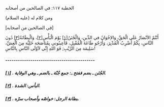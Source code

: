   الخطبة  ١١٧: في الصالحين من أصحابه	

ومن كلام له (عليه السلام)

[في الصالحين من أصحابه]

أَنْتُمُ الاَنْصَارُ عَلَى الْحَقِّ، وَالاِخُوَانُ في الدِّينِ، وَالْجُنَنُ[[١\]](https://arabic.balaghah.net/node/568#_ftn1) يَوْمَ الْبَأْسِ[[٢\]](https://arabic.balaghah.net/node/568#_ftn2)، وَالْبِطَانَةُ[[٣\]](https://arabic.balaghah.net/node/568#_ftn3) دُونَ النَّاسِ، بِكُمْ أَضْرِبُ الْمُدْبِرَ، وَأَرْجُو طَاعَةَ  الْمُقْبِلِ، فَأَعِينُوني بِمُنَاصَحَة خَلِيَّة مِنَ الْغِشِّ، سَلِيمَة  مِنَ الرَّيْبِ; فَوَ اللهِ إِنِّي لاََوْلَى النَّاسِ بِالنَّاسِ!

##### -------------------------------------------

##### [[١\]](https://arabic.balaghah.net/node/568#_ftnref1) . الجُنَن ـ بضم ففتح ـ: جمع جُنّة ـ بالضم ـ وهي الوقاية.

##### [[٢\]](https://arabic.balaghah.net/node/568#_ftnref2) . البأس: الشدة.

##### [[٣\]](https://arabic.balaghah.net/node/568#_ftnref3) . بطانة الرجل: خواصّه وأصحاب سرّه. 

